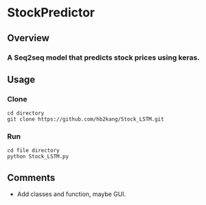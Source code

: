 # StockPredictor

## Overview

### A Seq2seq model that predicts stock prices using keras.

## Usage

### Clone

```
cd directory
git clone https://github.com/hb2kang/Stock_LSTM.git
```

### Run 

```
cd file directory
python Stock_LSTM.py
```

## Comments

* Add classes and function, maybe GUI.
